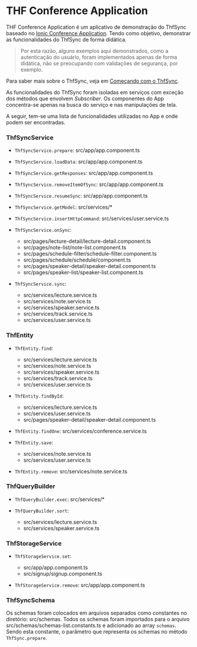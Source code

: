 # THF Conference Application


THF Conference Application é um aplicativo de demonstração do ThfSync baseado no [Ionic Conference Application](https://github.com/ionic-team/ionic-conference-app). Tendo como objetivo, demonstrar as funcionalidades do ThfSync de forma didática.

> Por esta razão, alguns exemplos aqui demonstrados, como a autenticação do usuário, foram implementados apenas de forma didática, não se preocupando com validações de segurança, por exemplo.

Para saber mais sobre o ThfSync, veja em [Começando com o ThfSync](https://thf.totvs.com.br/guides/sync-get-started).

As funcionalidades do ThfSync foram isoladas em serviços com exceção dos métodos que envolvem *Subscriber*. Os componentes do App concentra-se apenas na busca do serviço e nas manipulações de tela.

A seguir, tem-se uma lista de funcionalidades utilizadas no App e onde podem ser encontradas.

### ThfSyncService

- `ThfSyncService.prepare`: src/app/app.component.ts

- `ThfSyncService.loadData`: src/app/app.component.ts

- `ThfSyncService.getResponses`: src/app/app.component.ts

- `ThfSyncService.removeItemOfSync`: src/app/app.component.ts

- `ThfSyncService.resumeSync`: src/app/app.component.ts

- `ThfSyncService.getModel`: src/services/*

- `ThfSyncService.insertHttpCommand`: src/services/user.service.ts

- `ThfSyncService.onSync`:
  - src/pages/lecture-detail/lecture-detail.component.ts
  - src/pages/note-list/note-list.component.ts
  - src/pages/schedule-filter/schedule-filter.component.ts
  - src/pages/schedule/schedule/component.ts
  - src/pages/speaker-detail/speaker-detail.component.ts
  - src/pages/speaker-list/speaker-list.component.ts

- `ThfSyncService.sync`: 
  - src/services/lecture.service.ts
  - src/services/note.service.ts
  - src/services/speaker.service.ts
  - src/services/track.service.ts
  - src/services/user.service.ts

### ThfEntity

- `ThfEntity.find`:
  - src/services/lecture.service.ts
  - src/services/note.service.ts
  - src/services/speaker.service.ts
  - src/services/track.service.ts
  - src/services/user.service.ts

- `ThfEntity.findById`:
  - src/services/lecture.service.ts
  - src/services/user.service.ts
  - src/pages/speaker-detail/speaker-detail.component.ts

- `ThfEntity.findOne`: src/services/conference.service.ts

- `ThfEntity.save`:
  - src/services/note.service.ts
  - src/services/user.service.ts

- `ThfEntity.remove`: src/services/note.service.ts

### ThfQueryBuilder

- `ThfQueryBuilder.exec`: src/services/*

- `ThfQueryBuilder.sort`:
  - src/services/lecture.service.ts
  - src/services/speaker.service.ts

### ThfStorageService

- `ThfStorageService.set`: 
  - src/app/app.component.ts
  - src/signup/signup.component.ts

- `ThfStorageService.remove`: src/app/app.component.ts

### ThfSyncSchema

Os schemas foram colocados em arquivos separados como constantes no diretório: src/schemas. Todos os schemas foram importados para o arquivo src/schemas/schemas-list.constants.ts e adicionado ao array `schemas`. Sendo esta constante, o parâmetro que representa os schemas no método `ThfSync.prepare`.
